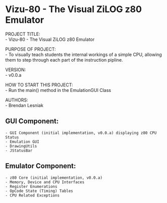 Vizu-80 - The Visual ZiLOG z80 Emulator
=======================================

PROJECT TITLE:    
	- Vizu-80 - The Visual ZiLOG z80 Emulator   

PURPOSE OF PROJECT:     
	- To visually teach students the internal workings of a simple CPU, allowing them to step through each part of the instruction pipline.   

VERSION:     
	- v0.0.a   

HOW TO START THIS PROJECT:     
	- Run the main() method in the EmulationGUI Class   

AUTHORS:      
	- Brendan Lesniak   



GUI Component:   
--------------   

	- GUI Component (initial implementation, v0.0.a) displaying z80 CPU Status    
	- Emulation GUI    
	- DrawingUtils    
	- JStatusBar
	
	
	
Emulator Component:
-------------------   

	- z80 Core (initial implementation, v0.0.a)     
	- Memory, Device and CPU Interfaces
	- Register Enumerations
	- OpCode State (Timing) Tables
	- CPU Related Exceptions
	

